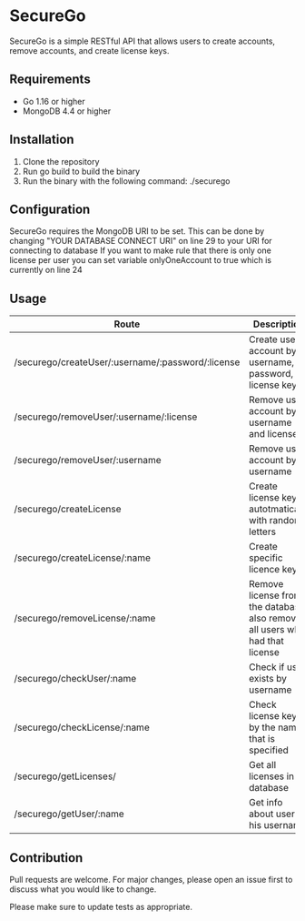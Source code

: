 # SecureGo

SecureGo is a simple RESTful API that allows users to create accounts, remove accounts, and create license keys.

## Requirements

- Go 1.16 or higher
- MongoDB 4.4 or higher

## Installation

1. Clone the repository
2. Run go build to build the binary
3. Run the binary with the following command: ./securego

## Configuration

SecureGo requires the MongoDB URI to be set. This can be done by changing "YOUR DATABASE CONNECT URI" on line 29 to your URI for connecting to database
If you want to make rule that there is only one license per user you can set variable onlyOneAccount to true which is currently on line 24

## Usage

|                     **Route**                        |                                  **Description**                              | **Methods** |
|------------------------------------------------------|-------------------------------------------------------------------------------|-------------|
| /securego/createUser/:username/:password/:license    | Create user account by username, password, license key                        | POST        |
| /securego/removeUser/:username/:license              | Remove user account by username and license                                   | POST        |
| /securego/removeUser/:username                       | Remove user account by username                                               | POST        |
| /securego/createLicense                              | Create license key autotmatically with random letters                         | POST        |
| /securego/createLicense/:name                        | Create specific licence key                                                   | POST        |
| /securego/removeLicense/:name                        | Remove license from the database, also remove all users who had that license  | POST        |
| /securego/checkUser/:name                            | Check if user exists by username                                              | POST        |
| /securego/checkLicense/:name                         | Check license key by the name that is specified                               | GET         |
| /securego/getLicenses/                               | Get all licenses in database                                                  | GET         |
| /securego/getUser/:name                              | Get info about user by his username                                           | GET         |

## Contribution

Pull requests are welcome. For major changes, please open an issue first to discuss what you would like to change.

Please make sure to update tests as appropriate.
